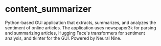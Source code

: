# content_summarizer
Python-based GUI application that extracts, summarizes, and analyzes the sentiment of online articles. The application uses newspaper3k for parsing and summarizing articles, Hugging Face's transformers for sentiment analysis, and tkinter for the GUI. Powered by Neural Nine.
